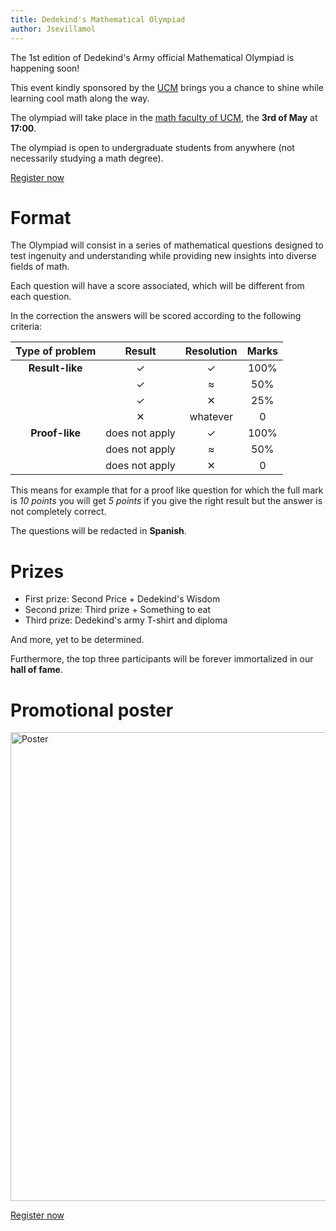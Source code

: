 ```yaml
---
title: Dedekind's Mathematical Olympiad
author: Jsevillamol
---
```

The 1st edition of Dedekind's Army official Mathematical Olympiad is happening soon!

This event kindly sponsored by the [UCM](http://matematicas.ucm.es/) brings you a chance to shine while learning cool math along the way.

The olympiad will take place in the [math faculty of UCM](https://goo.gl/maps/Y6v5fi43PNq), the **3rd of May** at **17:00**.

The olympiad is open to undergraduate students from anywhere (not necessarily studying a math degree).

[Register now](https://goo.gl/forms/nsQeQPHrLT2bJtTY2)

# Format

The Olympiad will consist in a series of mathematical questions designed to test ingenuity and understanding while providing new insights into diverse fields of math.

Each question will have a score associated, which will be different from each question.

In the correction the answers will be scored according to the following criteria:

|Type of problem       | Result | Resolution | Marks |
|:-------------:|:--------:|:------------:|:------:|
| **Result-like** | ✓     | ✓         | 100% |
|             | ✓     | ≈          | 50%  |
|             | ✓     | ✕          | 25%  |
|             |✕        | whatever           | 0    |
| **Proof-like**  | does not apply      | ✓         | 100% |
|             | does not apply      | ≈         | 50% |
|             | does not apply      | ✕          | 0  |

This means for example that for a proof like question for which the full mark is *10 points* you will get *5 points* if you give the right result but the answer is not completely correct.

The questions will be redacted in **Spanish**.

# Prizes

* First prize: Second Price + Dedekind's Wisdom
* Second prize: Third prize + Something to eat
* Third prize: Dedekind's army T-shirt and diploma

And more, yet to be determined.

Furthermore, the top three participants will be forever immortalized in our **hall of fame**.

# Promotional poster
<img src="https://document-export.canva.com/DACNDADSMCM/28/preview/0001-42.png" alt="Poster" style="width: 750px;"/>

[Register now](https://goo.gl/forms/nsQeQPHrLT2bJtTY2)
